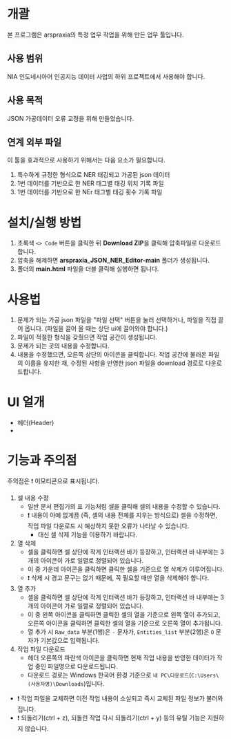 # 개괄
본 프로그램은 arspraxia의 특정 업무 작업을 위해 만든 업무 툴입니다.

## 사용 범위
NIA 인도네시아어 인공지능 데이터 사업의 하위 프로젝트에서 사용해야 합니다.

## 사용 목적
JSON 가공데이터 오류 교정을 위해 만들었습니다.

## 연계 외부 파일
이 툴을 효과적으로 사용하기 위해서는 다음 요소가 필요합니다.

1. 특수하게 규정한 형식으로 NER 태깅되고 가공된 json 데이터
2. 1번 데이터를 기반으로 한 NER 태그별 태깅 위치 기록 파일
3. 1번 데이터를 기반으로 한 NEr 태그별 태깅 횟수 기록 파일

# 설치/실행 방법
1. 초록색 `<> Code` 버튼을 클릭한 뒤 **Download ZIP**을 클릭해 압축파일로 다운로드합니다.
2. 압축을 해제하면 **arspraxia_JSON_NER_Editor-main** 폴더가 생성됩니다.
3. 폴더의 **main.html** 파일을 더블 클릭해 실행하면 됩니다.

# 사용법

1. 문제가 되는 가공 json 파일을 "파일 선택" 버튼을 눌러 선택하거나, 파일을 직접 끌어 옵니다. (파일을 끌어 올 때는 상단 ui에 끌어와야 합니다.)
2. 파일이 적절한 형식을 갖췄으면 작업 공간이 생성됩니다.
3. 문제가 되는 곳의 내용을 수정합니다.
4. 내용을 수정했으면, 오른쪽 상단의 아이콘을 클릭합니다. 작업 공간에 불러온 파일의 이름을 유지한 채, 수정된 사항을 반영한 json 파일을 download 경로로 다운로드합니다.

# UI 얼개

- 헤더(Header)
- 

# 기능과 주의점
주의점은 :exclamation: 이모티콘으로 표시됩니다.

1. 셀 내용 수정
    - 일반 문서 편집기의 표 기능처럼 셀을 클릭해 셀의 내용을 수정할 수 있습니다.
    - :exclamation: 내용이 아예 없게끔 (즉, 셀의 내용 전체를 지우는 방식으로) 셀을 수정하면, 작업 파일 다운로드 시 예상하지 못한 오류가 나타날 수 있습니다.
        - 대신 셀 삭제 기능을 이용하기 바랍니다.
2. 열 삭제
    - 셀을 클릭하면 셀 상단에 작게 인터랙션 바가 등장하고, 인터랙션 바 내부에는 3개의 아이콘이 가로 일렬로 정렬되어 있습니다.
    - 이 중 가운데 아이콘을 클릭하면 클릭한 셀을 기준으로 열 삭제가 이루어집니다.
    - :exclamation: 삭제 시 경고 문구는 없기 때문에, 꼭 필요할 때만 열을 삭제해야 합니다.
3. 열 추가
    - 셀을 클릭하면 셀 상단에 작게 인터랙션 바가 등장하고, 인터랙션 바 내부에는 3개의 아이콘이 가로 일렬로 정렬되어 있습니다.
    - 이 중 왼쪽 아이콘을 클릭하면 클릭한 셀의 열을 기준으로 왼쪽 열이 추가되고, 오른쪽 아이콘을 클릭하면 클릭한 셀의 열을 기준으로 오른쪽 열이 추가됩니다.
    - 열 추가 시 `Raw_data` 부분(1행)은 `-` 문자가, `Entities_list` 부분(2행)은 `O` 문자가 기본값으로 입력됩니다.
4. 작업 파일 다운로드
    - 헤더 오른쪽의 파란색 아이콘을 클릭하면 현재 작업 내용을 반영한 데이터가 작업 중인 파일명으로 다운로드됩니다.
    - 다운로드 경로는 Windows 한국어 환경 기준으로 `내 PC\다운로드`(`C:\Users\(사용자명)\Downloads`)입니다.

- :exclamation: 작업 파일을 교체하면 이전 작업 내용이 소실되고 즉시 교체된 파일 정보가 불러와집니다.
- :exclamation: 되돌리기(ctrl + z), 되돌린 작업 다시 되돌리기(ctrl + y) 등의 유틸 기능은 지원하지 않습니다.